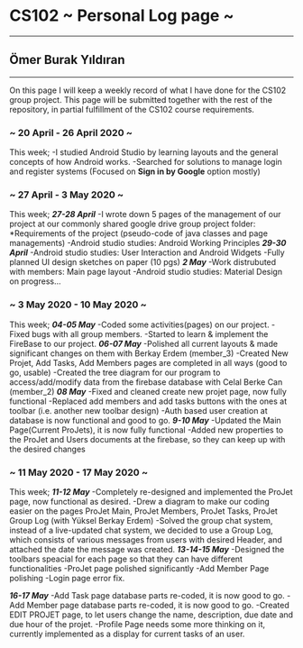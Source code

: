 # CS102 ~ Personal Log page ~
****
## Ömer Burak Yıldıran
****

On this page I will keep a weekly record of what I have done for the CS102 group project. This page will be submitted together with the rest of the repository, in partial fulfillment of the CS102 course requirements.

### ~ 20 April - 26 April 2020 ~
This week;
  -I studied Android Studio by learning layouts and the general concepts of how Android works.
  -Searched for solutions to manage login and register systems (Focused on **Sign in by Google** option mostly)

### ~ 27 April - 3 May 2020 ~
This week;
***27-28 April***
  -I wrote down 5 pages of the management of our project at our commonly shared google drive group project folder:
    *Requirements of the project (pseudo-code of java classes and page managements)
  -Android studio studies: Android Working Principles
  ***29-30 April***
  -Android studio studies: User Interaction and Android Widgets
  -Fully planned UI design sketches on paper (10 pgs)
  ***2 May***
  -Work distrubuted with members: Main page layout
  -Android studio studies: Material Design on progress...
  
  ### ~ 3 May 2020 - 10 May 2020 ~
  This week;
  ***04-05 May***
    -Coded some activities(pages) on our project.
    -Fixed bugs with all group members.
    -Started to learn & implement the FireBase to our project.
  ***06-07 May***
    -Polished all current layouts & made significant changes on them with Berkay Erdem (member_3)
    -Created New Projet, Add Tasks, Add Members pages are completed in all ways (good to go, usable)
    -Created the tree diagram for our program to access/add/modify data from the firebase database with Celal Berke Can (member_2)
  ***08 May***
    -Fixed and cleaned create new projet page, now fully functional
    -Replaced add members and add tasks buttons with the ones at toolbar (i.e. another new toolbar design)
    -Auth based user creation at database is now functional and good to go.
  ***9-10 May***
    -Updated the Main Page(Current ProJets), it is now fully functional
    -Added new properties to the ProJet and Users documents at the firebase, so they can keep up with the desired changes
    
  ### ~ 11 May 2020 - 17 May 2020 ~
  This week;
  ***11-12 May***
    -Completely re-designed and implemented the ProJet page, now functional as desired.
    -Drew a diagram to make our coding easier on the pages ProJet Main, ProJet Members, ProJet Tasks, ProJet Group Log (with Yüksel Berkay Erdem)
    -Solved the group chat system, instead of a live-updated chat system, we decided to use a Group Log, which consists of various messages from users with desired Header, and attached the date the message was created.
  ***13-14-15 May***
    -Designed the toolbars speacial for each page so that they can have different functionalities
    -ProJet page polished significantly
    -Add Member Page polishing
    -Login page error fix.
  
  ***16-17 May***
    -Add Task page database parts re-coded, it is now good to go.
    -Add Member page database parts re-coded, it is now good to go.
    -Created EDIT PROJET page, to let users change the name, description, due date and due hour of the projet.
    -Profile Page needs some more thinking on it, currently implemented as a display for current tasks of an user.
  

